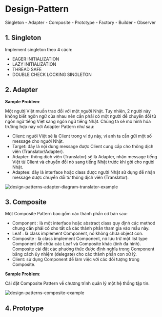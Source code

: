 # Design-Pattern
Singleton - Adapter - Composite - Prototype - Factory - Builder - Observer

## 1. Singleton
Implement singleton theo 4 cách:
  - EAGER INITIALIZATION
  - LAZY INITIALIZATION
  - THREAD SAFE
  - DOUBLE CHECK LOCKING SINGLETON

## 2. Adapter
**Sample Problem**:  

Một người Việt muốn trao đổi với một người Nhật. Tuy nhiên, 2 người này không biết ngôn ngữ của nhau nên cần phải có một người để chuyển đổi từ ngôn ngữ tiếng Việt sang ngôn ngữ tiếng Nhật. Chúng ta sẽ mô hình hóa trường hợp này với Adapter Pattern như sau:
  - Client: người Việt sẽ là Client trong ví dụ này, vì anh ta cần gửi một số message cho người Nhật.
  - Target: đây là nội dung message được Client cung cấp cho thông dịch viên (Translator/Adapter).
  - Adapter: thông dịch viên (Translator) sẽ là Adapter, nhận message tiếng Việt từ Client và chuyển đổi nó sang tiếng Nhật trước khi gởi cho người Nhật.
  - Adaptee: đây là interface hoặc class được người Nhật sử dụng để nhận message được chuyển đổi từ thông dịch viên (Translator).  

![design-patterns-adapter-diagram-translator-example](https://user-images.githubusercontent.com/60953757/78984804-5bbe7f80-7b51-11ea-9ff5-54b286d0e118.png)

## 3. Composite
Một Composite Pattern bao gồm các thành phần cơ bản sau:
  - Component : là một interface hoặc abstract class quy định các method chung cần phải có cho tất cả các thành phần tham gia vào mẫu này.
  - Leaf : là class implement Component, nó không chứa object con.
  - Composite : là class implement Component, nó lưu trữ một list type Component để chứa các Leaf và Composite khác (tính đa hình). Composite cài đặt các phương thức được định nghĩa trong Component bằng cách ủy nhiệm (delegate) cho các thành phần con xử lý.
  - Client: sử dụng Component để làm việc với các đối tượng trong Composite.  

**Sample Problem**:  

Cài đặt Composite Pattern về chương trình quản lý một hệ thống tập tin.  

![design-patterns-composite-example](https://user-images.githubusercontent.com/60953757/79002796-6db51800-7b7b-11ea-9747-8b4e287fe270.png)

## 4. Prototype

